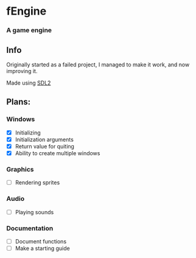 # fEngine
### A game engine

## Info
Originally started as a failed project, I managed to make it work, and now improving it.

Made using [SDL2](http://libsdl.org/)

## Plans:

### Windows
- [x] Initializing
- [x] Initialization arguments
- [x] Return value for quiting
- [x] Ability to create multiple windows

### Graphics
- [ ] Rendering sprites

### Audio
- [ ] Playing sounds

### Documentation
- [ ] Document functions
- [ ] Make a starting guide
